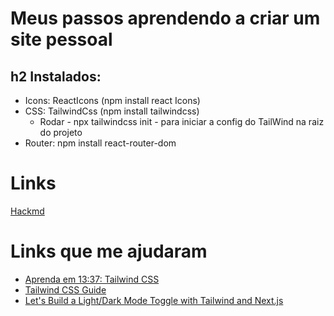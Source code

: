 # Meus passos aprendendo a criar um site pessoal
## h2 Instalados:
* Icons: ReactIcons (npm install react Icons)
* CSS: TailwindCss (npm install tailwindcss)
    * Rodar - npx tailwindcss init - para iniciar a config do TailWind na raiz do projeto
* Router: npm install react-router-dom

# Links
[Hackmd](https://hackmd.io/NJvP8E_bRQe6p25pJfj0dg)

# Links que me ajudaram
* [Aprenda em 13:37: Tailwind CSS](https://www.youtube.com/watch?v=dHwY5lRfkoQ)
* [Tailwind CSS Guide](https://tailwindcss.com/docs/guides/vite)
* [Let's Build a Light/Dark Mode Toggle with Tailwind and Next.js](https://www.youtube.com/watch?v=L7E3XEncsqI&t=308s)